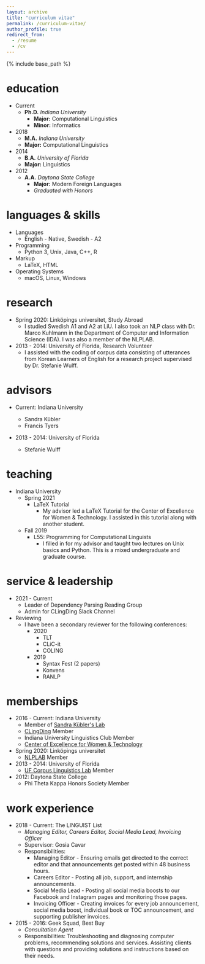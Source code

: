 ```yaml
---
layout: archive
title: "curriculum vitae"
permalink: /curriculum-vitae/
author_profile: true
redirect_from:
  - /resume
  - /cv
---
```


{% include base_path %}

education
======
* Current
  * __Ph.D.__ _Indiana University_
    * __Major:__ Computational Linguistics
    * __Minor:__ Informatics
* 2018
  * __M.A.__ _Indiana University_
  * __Major:__ Computational Linguistics
* 2014
  * __B.A.__ _University of Florida_
  * __Major:__ Linguistics
* 2012
  * __A.A.__ _Daytona State College_
    * __Major:__ Modern Foreign Languages
    * _Graduated with Honors_

languages & skills
======
* Languages
  * English - Native, Swedish - A2
* Programming
  * Python 3, Unix, Java, C++, R
* Markup
  * LaTeX, HTML
* Operating Systems
  * macOS, Linux, Windows

research
======
* Spring 2020: Linköpings universitet, Study Abroad
  * I studied Swedish A1 and A2 at LiU. I also took an NLP class with Dr. Marco Kuhlmann in the Department of Computer and Information Science (IDA). I was also a member of the NLPLAB. 
* 2013 - 2014: University of Florida, Research Volunteer
  * I assisted with the coding of corpus data consisting of utterances from Korean Learners of English for a research project supervised by Dr. Stefanie Wulff.

advisors
======
* Current: Indiana University
  * Sandra Kübler
  * Francis Tyers
  
* 2013 - 2014: University of Florida
  * Stefanie Wulff

teaching
======
* Indiana University
  * Spring 2021
    * LaTeX Tutorial
      * My advisor led a LaTeX Tutorial for the Center of Excellence for Women & Technology. I assisted in this tutorial along with another student.
  * Fall 2019
    * L55: Programming for Computational Linguists
      * I filled in for my advisor and taught two lectures on Unix basics and Python. This is a mixed undergraduate and graduate course.

service & leadership
======
  * 2021 - Current
    * Leader of Dependency Parsing Reading Group
    * Admin for CLingDing Slack Channel
  * Reviewing
    * I have been a secondary reviewer for the following conferences:
      * 2020
        * TLT
        * CLiC-it
        * COLING
      * 2019
        * Syntax Fest (2 papers)
        * Konvens
        * RANLP

memberships
======
* 2016 - Current: Indiana University
  * Member of [Sandra Kübler's Lab](https://www.researchgate.net/lab/Sandra-Kuebler-Lab)
  * [CLingDing](https://cl.indiana.edu/clingding.html) Member
  * Indiana University Linguistics Club Member
  * [Center of Excellence for Women & Technology](https://womenandtech.indiana.edu/)
* Spring 2020: Linköpings universitet
  * [NLPLAB](https://www.ida.liu.se/divisions/hcs/nlplab/) Member
* 2013 - 2014: University of Florida
  * [UF Corpus Linguistics Lab](https://people.clas.ufl.edu/swulff/uf-corpus-linguistics-lab/) Member
* 2012: Daytona State College
  * Phi Theta Kappa Honors Society Member

work experience
======
* 2018 - Current: The LINGUIST List
  * _Managing Editor, Careers Editor, Social Media Lead, Invoicing Officer_
  * Supervisor: Gosia Cavar
  * Responsibilities:
    * Managing Editor - Ensuring emails get directed to the correct editor and that announcements get posted within 48 business hours.
    * Careers Editor - Posting all job, support, and internship announcements.
    *  Social Media Lead - Posting all social media boosts to our Facebook and Instagram pages and monitoring those pages.
    *  Invoicing Officer - Creating invoices for every job announcement, social media boost, individual book or TOC announcement, and supporting publisher invoices.
* 2015 - 2016: Geek Squad, Best Buy
  * _Consultation Agent_
  * Responsibilities: Troubleshooting and diagnosing computer problems, recommending solutions and services. Assisting clients with questions and providing solutions and instructions based on their needs.